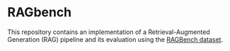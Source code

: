 # RAGbench
This repository contains an implementation of a Retrieval-Augmented Generation (RAG) pipeline and its evaluation using the [RAGBench dataset](https://huggingface.co/datasets/rungalileo/ragbench).
